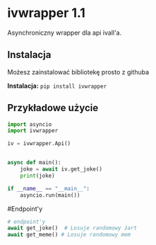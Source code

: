 # ivwrapper 1.1
Asynchroniczny wrapper dla api ivall'a.

## Instalacja

Możesz zainstalować bibliotekę prosto z githuba

**Instalacja:** `pip install ivwrapper`<br>

## Przykładowe użycie
```python
import asyncio
import ivwrapper

iv = ivwrapper.Api()


async def main():
    joke = await iv.get_joke()
    print(joke)

if __name__ == "__main__":
    asyncio.run(main())
```
#Endpoint'y
```python
# endpoint'y
await get_joke()  # Losuje randomowy żart
await get_meme() # Losuje randomowy mem
 ```

